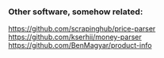 ### Other software, somehow related:
https://github.com/scrapinghub/price-parser
https://github.com/kserhii/money-parser
https://github.com/BenMagyar/product-info

